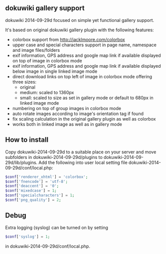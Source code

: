 ## dokuwiki gallery support
dokuwiki 2014-09-29d focused on simple yet functional gallery support.

It's based on original dokuwiki gallery plugin with the following features:

* colorbox support from http://jacklmoore.com/colorbox
* upper case and special characters support in page name, namespace and image files/folders
* exif information, GPS address and google map link if available displayed on top of image in colorbox mode
* exif information, GPS address and google map link if available displayed below image in single linked image mode
* direct download links on top left of image in colorbox mode offering three sizes:
  * original
  * medium: scaled to 1360px
  * small: scaled to size as set in gallery mode or default to 680px in linked image mode
* numbering on top of group images in colorbox mode
* auto rotate images according to image's orientation tag if found
* fix scaling calculation in the original gallery plugin as well as colorbox
* works both in linked image as well as in gallery mode



## How to install

Copy dokuwiki-2014-09-29d to a suitable place on your server and move subfolders in dokuwiki-2014-09-29d/plugins to dokuwiki-2014-09-29d/lib/plugins. Add the following into user local setting file dokuwiki-2014-09-29d/conf/local.php:
```php
$conf['renderer_xhtml'] = 'colorbox';
$conf['fnencode'] = 'utf-8';
$conf['deaccent'] = '0';
$conf['mixedcase'] = 1;
$conf['specialcharacters'] = 1;
$conf['png_quality'] = 2;
```
## Debug
Extra logging (syslog) can be turned on by setting
```php
$conf['syslog'] = 1;
```
in dokuwiki-2014-09-29d/conf/local.php.
